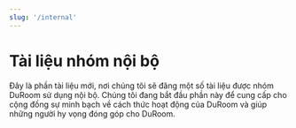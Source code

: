 ```yaml
---
slug: '/internal'
---
```


# Tài liệu nhóm nội bộ

Đây là phần tài liệu mới, nơi chúng tôi sẽ đăng một số tài liệu được nhóm DuRoom sử dụng nội bộ. Chúng tôi đang bắt đầu phần này để cung cấp cho cộng đồng sự minh bạch về cách thức hoạt động của DuRoom và giúp những người hy vọng đóng góp cho DuRoom.